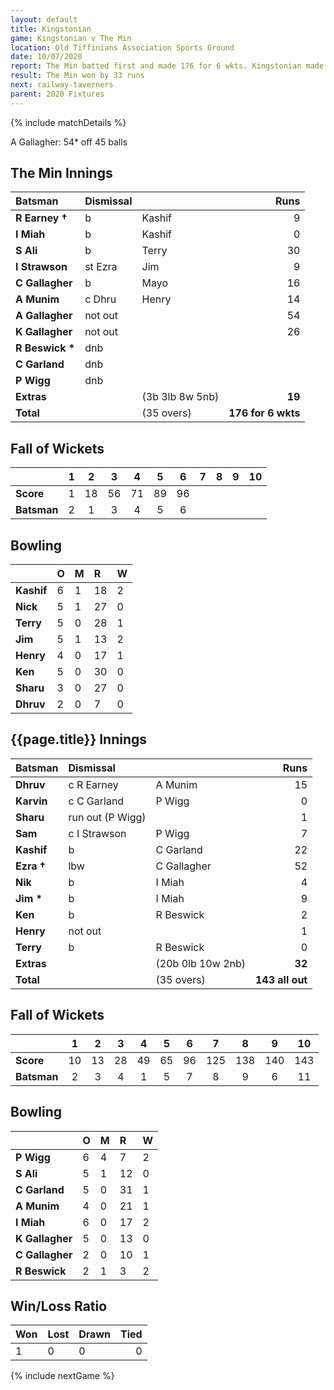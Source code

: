 ```yaml
---
layout: default
title: Kingstonian
game: Kingstonian v The Min
location: Old Tiffinians Association Sports Ground
date: 10/07/2020
report: The Min batted first and made 176 for 6 wkts. Kingstonian made 143 all out in reply.
result: The Min won by 33 runs
next: railway-taverners
parent: 2020 Fixtures
---
```


{% include matchDetails %}

A Gallagher: 54* off 45 balls

## The Min Innings

| Batsman | Dismissal |  | Runs |
|:---|:---|---|---:|
| **R Earney &#8224;** | b | Kashif | 9 |
| **I Miah** | b | Kashif | 0 |
| **S Ali** | b | Terry | 30 |
| **I Strawson** | st Ezra | Jim | 9 |
| **C Gallagher** | b  | Mayo | 16 |
| **A Munim** | c Dhru | Henry | 14 |
| **A Gallagher** | not out |  | 54 |
| **K Gallagher** | not out |  | 26 |
| **R Beswick &#42;** | dnb |  |  |
| **C Garland** | dnb |  |  |
| **P Wigg** | dnb |  |  |
| **Extras** | | (3b 3lb 8w 5nb) | **19** |
| **Total** | | (35 overs) | **176 for 6 wkts** |
 
## Fall of Wickets

| | 1 | 2 | 3 | 4 | 5 | 6 | 7 | 8 | 9 | 10 |
|---|:---:|:---:|:---:|:---:|:---:|:---:|:---:|:---:|:---:|:---:|
| **Score** | 1 | 18 | 56 | 71 | 89 | 96 |  |  |  |  |
| **Batsman** | 2 | 1 | 3 | 4 | 5 | 6 |  |  |  |  |

## Bowling

| | O | M | R | W |
|---|:---|:---|:---|:---|
| **Kashif** | 6 | 1 | 18 | 2 |
| **Nick** | 5 | 1 | 27 | 0 |
| **Terry** | 5 | 0 | 28 | 1 |
| **Jim** | 5 | 1 | 13 | 2 |
| **Henry** | 4 | 0 | 17 | 1 |
| **Ken** | 5 | 0 | 30 | 0 |
| **Sharu** | 3 | 0 | 27 | 0 |
| **Dhruv** | 2 | 0 | 7 | 0 |

 ## {{page.title}} Innings

| Batsman | Dismissal |  | Runs |
|:---|:---|---|---:|
| **Dhruv** | c R Earney | A Munim | 15 |
| **Karvin** | c C Garland | P Wigg | 0 |
| **Sharu** | run out (P Wigg) |  | 1 |
| **Sam** | c I Strawson | P Wigg | 7 |
| **Kashif** | b | C Garland | 22 |
| **Ezra &#8224;** | lbw | C Gallagher | 52 |
| **Nik** | b | I Miah | 4 |
| **Jim &#42;** | b | I Miah | 9 |
| **Ken** | b | R Beswick | 2 |
| **Henry** | not out |  | 1 |
| **Terry** | b | R Beswick | 0 |
| **Extras** | | (20b 0lb 10w 2nb) | **32** |
| **Total** | | (35 overs) | **143 all out** |

## Fall of Wickets

| | 1 | 2 | 3 | 4 | 5 | 6 | 7 | 8 | 9 | 10 |
|---|:---:|:---:|:---:|:---:|:---:|:---:|:---:|:---:|:---:|:---:|
| **Score** | 10 | 13 | 28 | 49 | 65 | 96 | 125 | 138 | 140 | 143 |
| **Batsman** | 2 | 3 | 4 | 1 | 5 | 7 | 8 | 9 | 6 | 11 |

## Bowling

| | O | M | R | W |
|---|:---|:---|:---|:---|
| **P Wigg** | 6 | 4 | 7 | 2 |
| **S Ali** | 5 | 1 | 12 | 0 |
| **C Garland** | 5 | 0 | 31 | 1 |
| **A Munim** | 4 | 0 | 21 | 1 |
| **I Miah** | 6 | 0 | 17 | 2 |
| **K Gallagher** | 5 | 0 | 13 | 0 |
| **C Gallagher** | 2 | 0 | 10 | 1 |
| **R Beswick** | 2 | 1 | 3 | 2 |

## Win/Loss Ratio

| Won | Lost | Drawn | Tied |
|:---|:---|:---|---:|
| 1 | 0 | 0 | 0 |

{% include nextGame %}